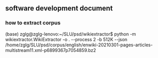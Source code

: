 ## software development document



###  how to extract corpus
(base) zglg@zglg-lenovo:~/SLU/psd/wikiextractor$ python -m wikiextractor.WikiExtractor -o . --process 2 -b 512K --json /home/zglg/SLU/psd/corpus/english/enwiki-20210301-pages-articles-multistream11.xml-p6899367p7054859.bz2